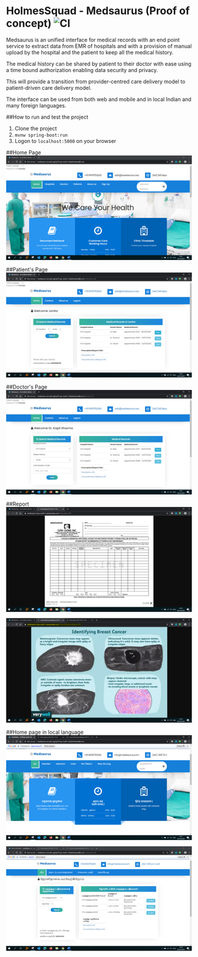 # HolmesSquad - Medsaurus (Proof of concept) ![CI](https://github.com/kinkuraj/HolmesSquad/workflows/CI/badge.svg)
Medsaurus is an unified interface for medical records with an end point service to extract data from EMR of hospitals and with a provision of manual upload by the hospital and the patient to keep all the medical history.

The medical history can be shared by patient to their doctor with ease using a time bound authorization enabling data security and privacy.

This will provide a transition from provider-centred care delivery model to patient-driven care delivery model.

The interface can be used from both web and mobile and in local Indian and many foreign languages.

##How to run and test the project
1. Clone the project
2. ```mvnw spring-boot:run```
3. Logon to ```localhost:5000``` on your browser

##Home Page
![alt Home Page](docs/homepage.png)

##Patient's Page
![alt Patient's Page](docs/patientpage.png)

##Doctor's Page
![alt Doctor's Page](docs/doctorpage.png)

##Report
![alt Report](docs/report1.png)

![alt Report](docs/report2.png)

##Home page in local language
![alt Report](docs/locallghmpage.png)

![alt Report](docs/locallghmpage2.png)
